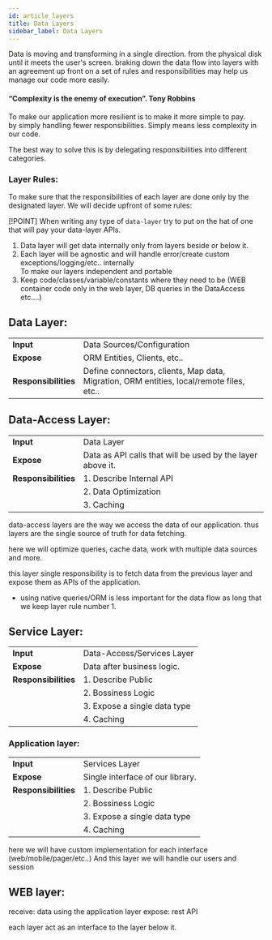 ```yaml
---
id: article_layers
title: Data Layers
sidebar_label: Data Layers
---
```


Data is moving and transforming in a single direction. from the physical disk until it meets the user's screen.
braking down the data flow into layers with an agreement up front on a set of rules and responsibilities may help us manage our code more easily.


####  “Complexity is the enemy of execution”. Tony Robbins

To make our application more resilient is to make it more simple to pay.   
by simply handling fewer responsibilities. 
Simply means less complexity in our code.

The best way to solve this is by delegating responsibilities into different categories.
  

### Layer Rules:

To make sure that the responsibilities of each layer are done only by the designated layer. 
We will decide upfront of some rules:


[!POINT] When writing any type of `data-layer` try to put on the hat of one that will pay your data-layer APIs.  

1. Data layer will get data internally only from layers beside or below it.    
2. Each layer will be agnostic and will handle error/create custom exceptions/logging/etc.. internally   
   To make our layers independent and portable
3. Keep code/classes/variable/constants where they need to be (WEB container code only in the web layer, DB queries in the DataAccess etc....)   

## Data Layer:
<table><tr>
        <td><b>Input</b></td>
        <td>Data Sources/Configuration</td>
    </tr><tr>
        <td><b>Expose</b></td>
        <td>ORM Entities, Clients, etc..</td>
    </tr><tr>
        <td><b>Responsibilities</b></td>
        <td>Define connectors, clients, Map data, Migration, ORM entities, local/remote files, etc..</td>
</tr></table>


## Data-Access Layer:

<table><tr>
        <td><b>Input</b></td>
        <td>Data Layer</td>
    </tr><tr>
        <td><b>Expose</b></td>
        <td>Data as API calls that will be used by the layer above it.</td>
    </tr><tr>
        <td><b>Responsibilities</b></td>
        <td>
            1. Describe Internal API  
        </td>
    </tr><tr><td></td><td>2. Data Optimization</td>
    </tr><tr><td></td><td>3. Caching</td>
</tr></table>


data-access layers are the way we access the data of our application. thus layers are the single source of truth for data fetching.

here we will optimize queries, cache data, work with multiple data sources and more.

this layer single responsibility is to fetch data from the previous layer and expose them as APIs of the application.

* using native queries/ORM is less important for the data flow as long that we keep layer rule number 1.

## Service Layer:

<table><tr>
        <td><b>Input</b></td>
        <td>Data-Access/Services Layer</td>
    </tr><tr>
        <td><b>Expose</b></td>
        <td>Data after business logic.</td>
    </tr><tr>
        <td><b>Responsibilities</b></td>
        <td>
            1. Describe Public  
        </td>
    </tr><tr><td></td><td>2. Bossiness Logic</td>
    </tr><tr><td></td><td>3. Expose a single data type</td>
    </tr><tr><td></td><td>4. Caching</td>
</tr></table>

### Application layer:

<table><tr>
        <td><b>Input</b></td>
        <td>Services Layer</td>
    </tr><tr>
        <td><b>Expose</b></td>
        <td>Single interface of our library.</td>
    </tr><tr>
        <td><b>Responsibilities</b></td>
        <td>
            1. Describe Public  
        </td>
    </tr><tr><td></td><td>2. Bossiness Logic</td>
    </tr><tr><td></td><td>3. Expose a single data type</td>
    </tr><tr><td></td><td>4. Caching</td>
</tr></table>


here we will have custom implementation for each interface (web/mobile/pager/etc..)
And this layer we will handle our users and session

## WEB layer:
receive: data using the application layer
expose: rest API

each layer act as an interface to the layer below it.


